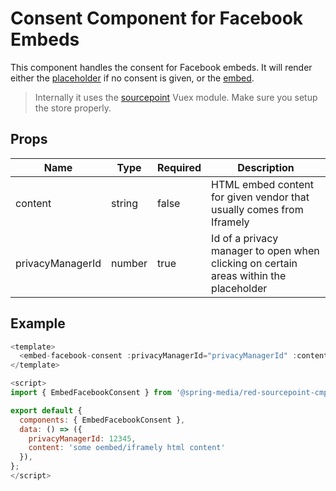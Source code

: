 # Consent Component for Facebook Embeds

This component handles the consent for Facebook embeds. It will render either the [placeholder](../EmbedFacebookPlaceholder) if no consent is given, or the [embed](../EmbedFacebook).

> Internally it uses the [sourcepoint](../../vuex/sourcepoint) Vuex module. Make sure you setup the store properly.

## Props

| Name             | Type   | Required | Description |
| ---------------- | ------ | -------- | ----------- |
| content          | string | false    | HTML embed content for given vendor that usually comes from Iframely  |
| privacyManagerId | number | true     | Id of a privacy manager to open when clicking on certain areas within the placeholder |

## Example

```javascript
<template>
  <embed-facebook-consent :privacyManagerId="privacyManagerId" :content="content"></embed-facebook-consent>
</template>

<script>
import { EmbedFacebookConsent } from '@spring-media/red-sourcepoint-cmp/dist/esm/vue/components/EmbedFacebookConsent';

export default {
  components: { EmbedFacebookConsent },
  data: () => ({
    privacyManagerId: 12345,
    content: 'some oembed/iframely html content'
  }),
};
</script>
```
